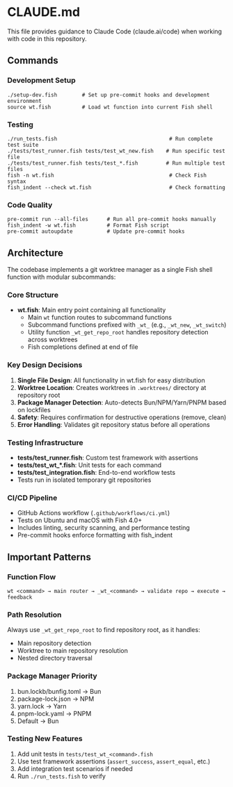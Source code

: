 # CLAUDE.md

This file provides guidance to Claude Code (claude.ai/code) when working with code in this repository.

## Commands

### Development Setup
```fish
./setup-dev.fish        # Set up pre-commit hooks and development environment
source wt.fish          # Load wt function into current Fish shell
```

### Testing
```fish
./run_tests.fish                                    # Run complete test suite
./tests/test_runner.fish tests/test_wt_new.fish    # Run specific test file
./tests/test_runner.fish tests/test_*.fish         # Run multiple test files
fish -n wt.fish                                     # Check Fish syntax
fish_indent --check wt.fish                         # Check formatting
```

### Code Quality
```fish
pre-commit run --all-files      # Run all pre-commit hooks manually
fish_indent -w wt.fish          # Format Fish script
pre-commit autoupdate           # Update pre-commit hooks
```

## Architecture

The codebase implements a git worktree manager as a single Fish shell function with modular subcommands:

### Core Structure
- **wt.fish**: Main entry point containing all functionality
  - Main `wt` function routes to subcommand functions
  - Subcommand functions prefixed with `_wt_` (e.g., `_wt_new`, `_wt_switch`)
  - Utility function `_wt_get_repo_root` handles repository detection across worktrees
  - Fish completions defined at end of file

### Key Design Decisions
1. **Single File Design**: All functionality in wt.fish for easy distribution
2. **Worktree Location**: Creates worktrees in `.worktrees/` directory at repository root
3. **Package Manager Detection**: Auto-detects Bun/NPM/Yarn/PNPM based on lockfiles
4. **Safety**: Requires confirmation for destructive operations (remove, clean)
5. **Error Handling**: Validates git repository status before all operations

### Testing Infrastructure
- **tests/test_runner.fish**: Custom test framework with assertions
- **tests/test_wt_*.fish**: Unit tests for each command
- **tests/test_integration.fish**: End-to-end workflow tests
- Tests run in isolated temporary git repositories

### CI/CD Pipeline
- GitHub Actions workflow (`.github/workflows/ci.yml`)
- Tests on Ubuntu and macOS with Fish 4.0+
- Includes linting, security scanning, and performance testing
- Pre-commit hooks enforce formatting with fish_indent

## Important Patterns

### Function Flow
```
wt <command> → main router → _wt_<command> → validate repo → execute → feedback
```

### Path Resolution
Always use `_wt_get_repo_root` to find repository root, as it handles:
- Main repository detection
- Worktree to main repository resolution
- Nested directory traversal

### Package Manager Priority
1. bun.lockb/bunfig.toml → Bun
2. package-lock.json → NPM
3. yarn.lock → Yarn
4. pnpm-lock.yaml → PNPM
5. Default → Bun

### Testing New Features
1. Add unit tests in `tests/test_wt_<command>.fish`
2. Use test framework assertions (`assert_success`, `assert_equal`, etc.)
3. Add integration test scenarios if needed
4. Run `./run_tests.fish` to verify
